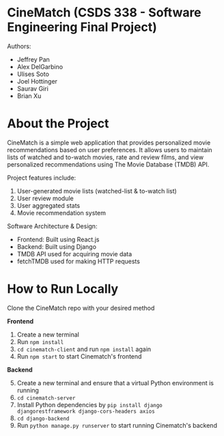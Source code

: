 # CineMatch (CSDS 338 - Software Engineering Final Project)

Authors:

 - Jeffrey Pan 
 - Alex DelGarbino 
 - Ulises Soto 
 - Joel Hottinger 
 - Saurav Giri 
 - Brian Xu

# About the Project

CineMatch is a simple web application that provides personalized movie recommendations based on user preferences. It allows users to maintain lists of watched and to-watch movies, rate and review films, and view personalized recommendations using The Movie Database (TMDB) API. 

Project features include:

 1. User-generated movie lists (watched-list & to-watch list)
 2. User review module
 3. User aggregated stats 
 4. Movie recommendation system

Software Architecture & Design:

 - Frontend: Built using React.js 
 - Backend: Built using Django 
 - TMDB API used for acquiring movie data
 - fetchTMDB used for making HTTP requests 

# How to Run Locally

Clone the CineMatch repo with your desired method 

**Frontend**

 1. Create a new terminal 
 2. Run `npm install`
 3. `cd cinematch-client` and run `npm install` again
 4. Run `npm start` to start Cinematch's frontend 
 
 **Backend**
 
 5. Create a new terminal and ensure that a virtual Python environment is running 
 6. `cd cinematch-server`
 7. Install Python dependencies by `pip install django djangorestframework django-cors-headers axios`
 8. `cd django-backend`
 9. Run `python manage.py runserver` to start running Cinematch's backend
